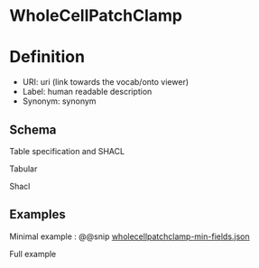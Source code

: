 # WholeCellPatchClamp

# Definition

* URI: uri (link towards the vocab/onto viewer)
* Label: human readable description
* Synonym: synonym


## Schema

Table specification and SHACL

Tabular


Shacl


## Examples

Minimal example
: @@snip [wholecellpatchclamp-min-fields.json](../../assets/entities/wholecellpatchclamp-min-fields.json)

Full example

